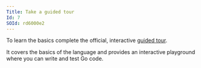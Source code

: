 ```yaml
---
Title: Take a guided tour
Id: 7
SOId: rd6000e2
---
```


To learn the basics complete the official, interactive [guided tour](https://tour.golang.org/welcome/1).

It covers the basics of the language and provides an interactive playground where you can write and test Go code.
